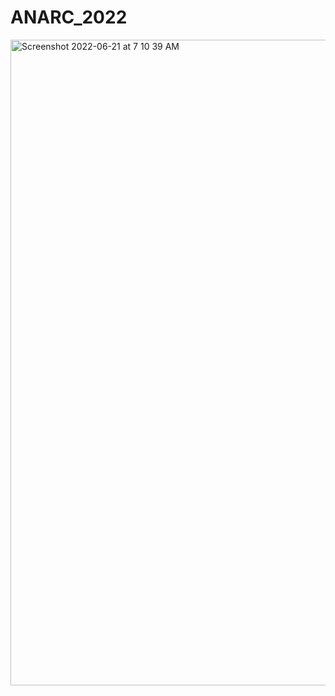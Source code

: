 # ANARC_2022

<img width="1033" alt="Screenshot 2022-06-21 at 7 10 39 AM" src="https://user-images.githubusercontent.com/99118678/174698410-19d01b07-317a-4412-b338-92029d2ec593.png">
